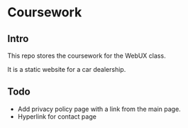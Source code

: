 # Coursework

## Intro

This repo stores the coursework for the WebUX class.

It is a static website for a car dealership.


## Todo

- Add privacy policy page with a link from the main page.
- Hyperlink for contact page


